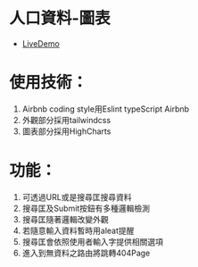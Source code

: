 # 人口資料-圖表

- [LiveDemo](https://h66g1e-3000.csb.app/)

# 使用技術：
1. Airbnb coding style用Eslint typeScript Airbnb<br>
2. 外觀部分採用tailwindcss<br>
3. 圖表部分採用HighCharts<br>

# 功能：
1. 可透過URL或是搜尋匡搜尋資料<br>
2. 搜尋匡及Submit按鈕有多種邏輯檢測<br>
3. 搜尋匡隨著邏輯改變外觀<br>
4. 若隨意輸入資料暫時用aleat提醒<br>
5. 搜尋匡會依照使用者輸入字提供相關選項<br>
6. 進入到無資料之路由將跳轉404Page<br>
